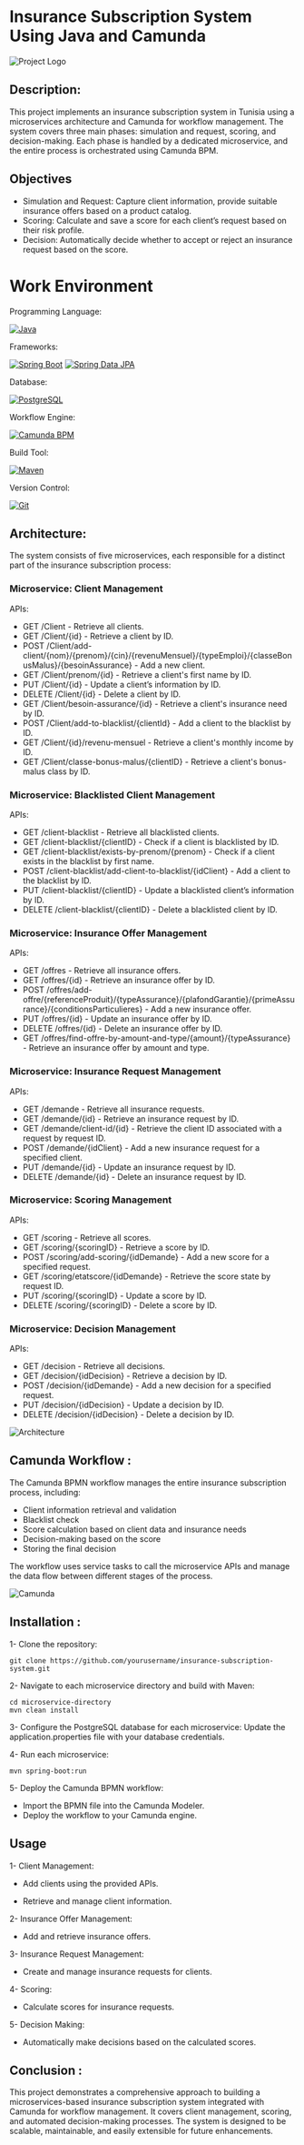 # Insurance Subscription System Using Java and Camunda

![Project Logo](https://github.com/SBJ2000/Insurance-Subscription-System-Using-Java-and-Camunda/blob/main/Images/Logo.jpg)

## Description:
This project implements an insurance subscription system in Tunisia using a microservices architecture and Camunda for workflow management. The system covers three main phases: simulation and request, scoring, and decision-making. Each phase is handled by a dedicated microservice, and the entire process is orchestrated using Camunda BPM.

## Objectives

* Simulation and Request: Capture client information, provide suitable insurance offers based on a product catalog.
* Scoring: Calculate and save a score for each client’s request based on their risk profile.
* Decision: Automatically decide whether to accept or reject an insurance request based on the score.

# Work Environment
Programming Language: 

[![Java](https://img.shields.io/badge/Java-17.0.2-blue)](https://www.oracle.com/java/)

Frameworks:

[![Spring Boot](https://img.shields.io/badge/Spring%20Boot-2.6.2-brightgreen)](https://spring.io/projects/spring-boot)
[![Spring Data JPA](https://img.shields.io/badge/Spring%20Data%20JPA-2.6.2-brightgreen)](https://spring.io/projects/spring-data-jpa)

Database:

[![PostgreSQL](https://img.shields.io/badge/PostgreSQL-13-blue)](https://www.postgresql.org/)

Workflow Engine:

[![Camunda BPM](https://img.shields.io/badge/Camunda%20BPM-7.15.0-red)](https://camunda.com/)

Build Tool:

[![Maven](https://img.shields.io/badge/Maven-3.8.4-orange)](https://maven.apache.org/)

Version Control:

[![Git](https://img.shields.io/badge/Git-2.34.1-lightgrey)](https://git-scm.com/)


## Architecture:

The system consists of five microservices, each responsible for a distinct part of the insurance subscription process:

### Microservice: Client Management
APIs:

* GET /Client - Retrieve all clients.
* GET /Client/{id} - Retrieve a client by ID.
* POST /Client/add-client/{nom}/{prenom}/{cin}/{revenuMensuel}/{typeEmploi}/{classeBonusMalus}/{besoinAssurance} - Add a new client.
* GET /Client/prenom/{id} - Retrieve a client's first name by ID.
* PUT /Client/{id} - Update a client’s information by ID.
* DELETE /Client/{id} - Delete a client by ID.
* GET /Client/besoin-assurance/{id} - Retrieve a client's insurance need by ID.
* POST /Client/add-to-blacklist/{clientId} - Add a client to the blacklist by ID.
* GET /Client/{id}/revenu-mensuel - Retrieve a client's monthly income by ID.
* GET /Client/classe-bonus-malus/{clientID} - Retrieve a client's bonus-malus class by ID.

### Microservice: Blacklisted Client Management
APIs:

* GET /client-blacklist - Retrieve all blacklisted clients.
* GET /client-blacklist/{clientID} - Check if a client is blacklisted by ID.
* GET /client-blacklist/exists-by-prenom/{prenom} - Check if a client exists in the blacklist by first name.
* POST /client-blacklist/add-client-to-blacklist/{idClient} - Add a client to the blacklist by ID.
* PUT /client-blacklist/{clientID} - Update a blacklisted client’s information by ID.
* DELETE /client-blacklist/{clientID} - Delete a blacklisted client by ID.

### Microservice: Insurance Offer Management
APIs:

* GET /offres - Retrieve all insurance offers.
* GET /offres/{id} - Retrieve an insurance offer by ID.
* POST /offres/add-offre/{referenceProduit}/{typeAssurance}/{plafondGarantie}/{primeAssurance}/{conditionsParticulieres} - Add a new insurance offer.
* PUT /offres/{id} - Update an insurance offer by ID.
* DELETE /offres/{id} - Delete an insurance offer by ID.
* GET /offres/find-offre-by-amount-and-type/{amount}/{typeAssurance} - Retrieve an insurance offer by amount and type.

### Microservice: Insurance Request Management
APIs:

* GET /demande - Retrieve all insurance requests.
* GET /demande/{id} - Retrieve an insurance request by ID.
* GET /demande/client-id/{id} - Retrieve the client ID associated with a request by request ID.
* POST /demande/{idClient} - Add a new insurance request for a specified client.
* PUT /demande/{id} - Update an insurance request by ID.
* DELETE /demande/{id} - Delete an insurance request by ID.

### Microservice: Scoring Management
APIs:

* GET /scoring - Retrieve all scores.
* GET /scoring/{scoringID} - Retrieve a score by ID.
* POST /scoring/add-scoring/{idDemande} - Add a new score for a specified request.
* GET /scoring/etatscore/{idDemande} - Retrieve the score state by request ID.
* PUT /scoring/{scoringID} - Update a score by ID.
* DELETE /scoring/{scoringID} - Delete a score by ID.

### Microservice: Decision Management
APIs:

* GET /decision - Retrieve all decisions.
* GET /decision/{idDecision} - Retrieve a decision by ID.
* POST /decision/{idDemande} - Add a new decision for a specified request.
* PUT /decision/{idDecision} - Update a decision by ID.
* DELETE /decision/{idDecision} - Delete a decision by ID.

![Architecture](https://github.com/SBJ2000/Insurance-Subscription-System-Using-Java-and-Camunda/blob/main/Images/Architecture.png)

## Camunda Workflow :

The Camunda BPMN workflow manages the entire insurance subscription process, including:

* Client information retrieval and validation
* Blacklist check
* Score calculation based on client data and insurance needs
* Decision-making based on the score
* Storing the final decision

The workflow uses service tasks to call the microservice APIs and manage the data flow between different stages of the process.

![Camunda](https://github.com/SBJ2000/Insurance-Subscription-System-Using-Java-and-Camunda/blob/main/Images/Camunda.png)

## Installation :

1- Clone the repository:
        
    git clone https://github.com/yourusername/insurance-subscription-system.git

2- Navigate to each microservice directory and build with Maven:

    cd microservice-directory
    mvn clean install

3- Configure the PostgreSQL database for each microservice:
Update the application.properties file with your database credentials.

4- Run each microservice:

    mvn spring-boot:run

5- Deploy the Camunda BPMN workflow:

* Import the BPMN file into the Camunda Modeler. 
* Deploy the workflow to your Camunda engine.

## Usage

1- Client Management:

* Add clients using the provided APIs.

* Retrieve and manage client information.

2- Insurance Offer Management:

* Add and retrieve insurance offers.

3- Insurance Request Management:

* Create and manage insurance requests for clients.

4- Scoring:

* Calculate scores for insurance requests.

5- Decision Making:

* Automatically make decisions based on the calculated scores.

## Conclusion :

This project demonstrates a comprehensive approach to building a microservices-based insurance subscription system integrated with Camunda for workflow management. It covers client management, scoring, and automated decision-making processes. The system is designed to be scalable, maintainable, and easily extensible for future enhancements.